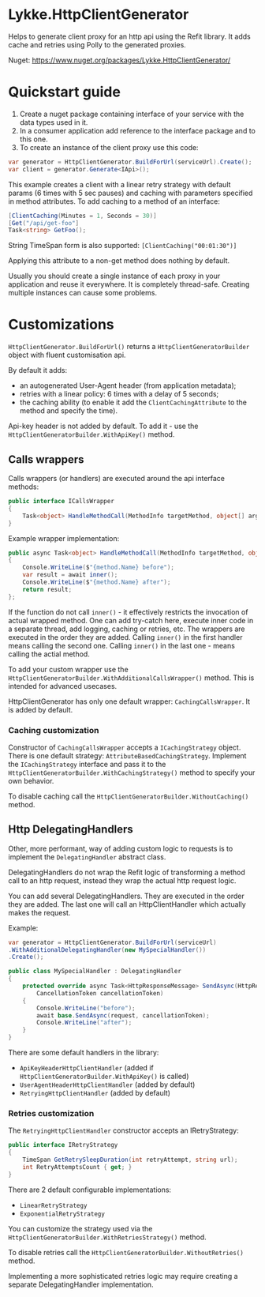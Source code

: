 # Lykke.HttpClientGenerator
Helps to generate client proxy for an http api using the Refit library. It adds cache and retries using Polly to the generated proxies.

Nuget: https://www.nuget.org/packages/Lykke.HttpClientGenerator/

# Quickstart guide
1. Create a nuget package containing interface of your service with the data types used in it.
2. In a consumer application add reference to the interface package and to this one.
3. To create an instance of the client proxy use this code:
```csharp
var generator = HttpClientGenerator.BuildForUrl(serviceUrl).Create();
var client = generator.Generate<IApi>();
```
This example creates a client with a linear retry strategy with default params (6 times with 5 sec pauses) 
and caching with parameters specified in method attributes.
To add caching to a method of an interface:
```csharp
[ClientCaching(Minutes = 1, Seconds = 30)]
[Get("/api/get-foo"]
Task<string> GetFoo();
```
String TimeSpan form is also supported: `[ClientCaching("00:01:30")]`

Applying this attribute to a non-get method does nothing by default. 


Usually you should create a single instance of each proxy in your application and reuse it everywhere. 
It is completely thread-safe. Creating multiple instances can cause some problems.

# Customizations
`HttpClientGenerator.BuildForUrl()` returns a `HttpClientGeneratorBuilder` object with fluent customisation api.

By default it adds:
- an autogenerated User-Agent header (from application metadata);
- retries with a linear policy: 6 times with a delay of 5 seconds;
- the caching ability (to enable it add the `ClientCachingAttribute` to the method and specify the time).

Api-key header is not added by default. To add it - use the `HttpClientGeneratorBuilder.WithApiKey()` method.

## Calls wrappers
Calls wrappers (or handlers) are executed around the api interface methods:
```csharp
public interface ICallsWrapper
{
    Task<object> HandleMethodCall(MethodInfo targetMethod, object[] args, Func<Task<object>> innerHandler);
}
```

Example wrapper implementation:
```csharp
public async Task<object> HandleMethodCall(MethodInfo targetMethod, object[] args, Func<Task<object>> innerHandler)
{
    Console.WriteLine($"{method.Name} before");
    var result = await inner();
    Console.WriteLine($"{method.Name} after");
    return result;
};
```
If the function do not call `inner()` - it effectively restricts the invocation of actual wrapped method.
One can add try-catch here, execute inner code in a separate thread, add logging, caching or retries, etc.
The wrappers are executed in the order they are added. 
Calling `inner()` in the first handler means calling the second one.
Calling `inner()` in the last one - means calling the actial method.

To add your custom wrapper use the `HttpClientGeneratorBuilder.WithAdditionalCallsWrapper()` method. This is intended for advanced usecases.

HttpClientGenerator has only one default wrapper: `CachingCallsWrapper`. It is added by default.

### Caching customization
Constructor of `CachingCallsWrapper` accepts a `ICachingStrategy` object. There is one default strategy: `AttributeBasedCachingStrategy`. 
Implement the `ICachingStrategy` interface and pass it to the `HttpClientGeneratorBuilder.WithCachingStrategy()` method to specify your own behavior.

To disable caching call the `HttpClientGeneratorBuilder.WithoutCaching()` method.

## Http DelegatingHandlers
Other, more performant, way of adding custom logic to requests is to implement the `DelegatingHandler` abstract class.

DelegatingHandlers do not wrap the Refit logic of transforming a method call to an http request, instead they wrap the actual http request logic.

You can add several DelegatingHandlers. They are executed in the order they are added. The last one will call an HttpClientHandler which actually makes the request.

Example: 
```csharp
var generator = HttpClientGenerator.BuildForUrl(serviceUrl)
.WithAdditionalDelegatingHandler(new MySpecialHandler())
.Create();
```
```csharp
public class MySpecialHandler : DelegatingHandler
{    
    protected override async Task<HttpResponseMessage> SendAsync(HttpRequestMessage request,
        CancellationToken cancellationToken)
    {
        Console.WriteLine("before");
        await base.SendAsync(request, cancellationToken);
        Console.WriteLine("after");
    }
}
```
There are some default handlers in the library:
- `ApiKeyHeaderHttpClientHandler` (added if `HttpClientGeneratorBuilder.WithApiKey()` is called)
- `UserAgentHeaderHttpClientHandler` (added by default)
- `RetryingHttpClientHandler` (added by default)

### Retries customization
The `RetryingHttpClientHandler` constructor accepts an IRetryStrategy:
```csharp
public interface IRetryStrategy
{
    TimeSpan GetRetrySleepDuration(int retryAttempt, string url);
    int RetryAttemptsCount { get; }
}
```
There are 2 default configurable implementations:
- `LinearRetryStrategy`
- `ExponentialRetryStrategy`

You can customize the strategy used via the `HttpClientGeneratorBuilder.WithRetriesStrategy()` method.

To disable retries call the `HttpClientGeneratorBuilder.WithoutRetries()` method.

Implementing a more sophisticated retries logic may require creating a separate DelegatingHandler implementation.

